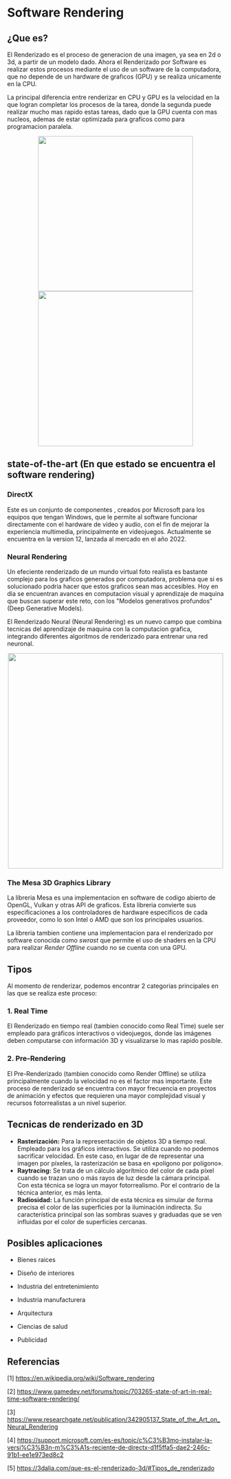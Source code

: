 # Software Rendering

## ¿Que es?

El Renderizado es el proceso de generacion de una imagen, ya sea en 2d o 3d, a partir de un modelo dado. Ahora el Renderizado por Software es realizar estos procesos mediante el uso de un software de la computadora, que no depende de un hardware de graficos (GPU) y se realiza unicamente en la CPU.

La principal diferencia entre renderizar en CPU y GPU es la velocidad en la que logran completar los procesos de la tarea, donde la segunda puede realizar mucho mas rapido estas tareas, dado que la GPU cuenta con mas nucleos, ademas de estar optimizada para graficos como para programacion paralela.

<p align="center">
    <img src="/showcase/sketches/rendering1.gif" width="360" />
    <img src="/showcase/sketches/rendering2.gif" width="360" />
</p>

## state-of-the-art (En que estado se encuentra el software rendering)

### DirectX

Este es un conjunto de componentes , creados por Microsoft para los equipos que tengan Windows, que le permite al software funcionar directamente con el hardware de vídeo y audio, con el fin de mejorar la experiencia multimedia, principalmente en videojuegos. Actualmente se encuentra en la version 12, lanzada al mercado en el año 2022.

### Neural Rendering

Un efeciente renderizado de un mundo virtual foto realista es bastante complejo para los graficos generados por computadora, problema que si es solucionado podria hacer que estos graficos sean mas accesibles. Hoy en dia se encuentran avances en computacion visual y aprendizaje de maquina que buscan superar este reto, con los "Modelos generativos profundos" (Deep Generative Models).

El Renderizado Neural (Neural Rendering) es un nuevo campo que combina tecnicas del aprendizaje de maquina con la computacion grafica, integrando diferentes algoritmos de renderizado para entrenar una red neuronal.

<p align="center">
    <img src="/showcase/sketches/neuralRendering.png" width="500" />
</p>

### The Mesa 3D Graphics Library

La libreria Mesa es una implementacion en software de codigo abierto de  OpenGL, Vulkan y otras API de graficos. Esta libreria convierte sus especificaciones a los controladores de hardware especificos de cada proveedor, como lo son Intel o AMD que son los principales usuarios.

La libreria tambien contiene una implementacion para el renderizado por software conocida como *swrast* que permite el uso de shaders en la CPU para realizar *Render Offline* cuando no se cuenta con una GPU.

## Tipos

Al momento de renderizar, podemos encontrar 2 categorias principales en las que se realiza este proceso:

### 1. Real Time

El Renderizado en tiempo real (tambien conocido como Real Time) suele ser empleado para gráficos interactivos o videojuegos, donde  las imágenes deben computarse con información 3D y visualizarse lo mas rapido posible.

### 2. Pre-Rendering

El Pre-Renderizado (tambien conocido como Render Offline) se utiliza principalmente cuando la velocidad no es el factor mas importante. Este proceso de renderizado se encuentra con mayor frecuencia en proyectos de animación y efectos que requieren una mayor complejidad visual y recursos fotorrealistas a un nivel superior.

## Tecnicas de renderizado en 3D

- **Rasterización:** Para la representación de objetos 3D a tiempo real. Empleado para los gráficos interactivos. Se utiliza cuando no podemos sacrificar velocidad. En este caso, en lugar de de representar una imagen por píxeles, la rasterización se basa en «polígono por polígono».
- **Raytracing:** Se trata de un cálculo algorítmico del color de cada píxel cuando se trazan uno o más rayos de luz desde la cámara principal. Con esta técnica se logra un mayor fotorrealismo. Por el contrario de la técnica anterior, es más lenta.
- **Radiosidad:** La función principal de esta técnica es simular de forma precisa el color de las superficies por la iluminación indirecta. Su característica principal son las sombras suaves y graduadas que se ven influidas por el color de superficies cercanas.

## Posibles aplicaciones

- Bienes raices

- Diseño de interiores

- Industria del entretenimiento

- Industria manufacturera

- Arquitectura

- Ciencias de salud

- Publicidad

## Referencias

[1] https://en.wikipedia.org/wiki/Software_rendering

[2] https://www.gamedev.net/forums/topic/703265-state-of-art-in-real-time-software-rendering/

[3] https://www.researchgate.net/publication/342905137_State_of_the_Art_on_Neural_Rendering

[4] https://support.microsoft.com/es-es/topic/c%C3%B3mo-instalar-la-versi%C3%B3n-m%C3%A1s-reciente-de-directx-d1f5ffa5-dae2-246c-91b1-ee1e973ed8c2

[5] https://3dalia.com/que-es-el-renderizado-3d/#Tipos_de_renderizado


